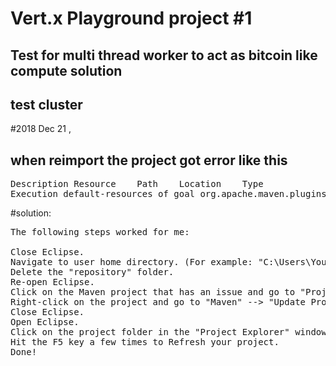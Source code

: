 # Vert.x Playground project #1
## Test for multi thread worker to act as bitcoin like compute solution

## test cluster

#2018 Dec 21 ,
## when reimport the project got error like this
<pre>
Description	Resource	Path	Location	Type
Execution default-resources of goal org.apache.maven.plugins:maven-resources-plugin:2.6:resources failed: Plugin org.apache.maven.plugins:maven-resources-plugin:2.6 or one of its dependencies could not be resolved: Failed to collect dependencies at org.apache.maven.plugins:maven-resources-plugin:jar:2.6 -> org.codehaus.plexus:plexus-utils:jar:2.0.5 (org.apache.maven.plugins:maven-resources-plugin:2.6:resources:default-resources:process-resources)
</pre>

#solution: 
<pre>
The following steps worked for me:

Close Eclipse.
Navigate to user home directory. (For example: "C:\Users\YourUserName\.m2")
Delete the "repository" folder.
Re-open Eclipse.
Click on the Maven project that has an issue and go to "Project" --> "Clean".
Right-click on the project and go to "Maven" --> "Update Project...".
Close Eclipse.
Open Eclipse.
Click on the project folder in the "Project Explorer" window (usually on the left).
Hit the F5 key a few times to Refresh your project.
Done!
</pre>